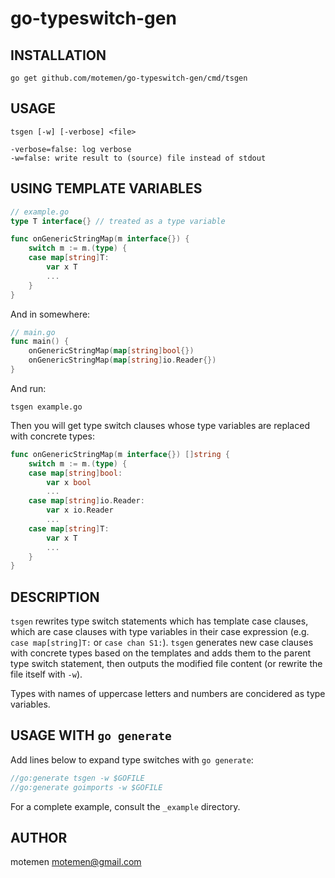 go-typeswitch-gen
=================

## INSTALLATION

    go get github.com/motemen/go-typeswitch-gen/cmd/tsgen

## USAGE

    tsgen [-w] [-verbose] <file>

    -verbose=false: log verbose
    -w=false: write result to (source) file instead of stdout


## USING TEMPLATE VARIABLES

~~~go
// example.go
type T interface{} // treated as a type variable

func onGenericStringMap(m interface{}) {
    switch m := m.(type) {
    case map[string]T:
        var x T
        ...
    }
}
~~~

And in somewhere:

~~~go
// main.go
func main() {
    onGenericStringMap(map[string]bool{})
    onGenericStringMap(map[string]io.Reader{})
}
~~~

And run:

	tsgen example.go

Then you will get type switch clauses whose type variables are replaced with concrete types:

~~~go
func onGenericStringMap(m interface{}) []string {
    switch m := m.(type) {
    case map[string]bool:
        var x bool
        ...
    case map[string]io.Reader:
        var x io.Reader
        ...
    case map[string]T:
        var x T
        ...
    }
}
~~~

## DESCRIPTION

`tsgen` rewrites type switch statements which has template case clauses, which are case clauses with type variables in their case expression (e.g. `case map[string]T:` or `case chan S1:`). `tsgen` generates new case clauses with concrete types based on the templates and adds them to the parent type switch statement, then outputs the modified file content (or rewrite the file itself with `-w`).

Types with names of uppercase letters and numbers are concidered as type variables.

## USAGE WITH `go generate`

Add lines below to expand type switches with `go generate`:

~~~go
//go:generate tsgen -w $GOFILE
//go:generate goimports -w $GOFILE
~~~

For a complete example, consult the `_example` directory.

## AUTHOR

motemen <motemen@gmail.com>
